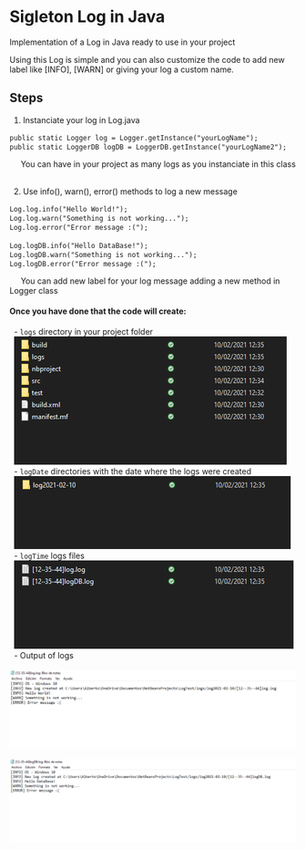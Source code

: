 # Sigleton Log in Java

Implementation of a Log in Java ready to use in your project

Using this Log is simple and you can also customize the code to add new label like [INFO], [WARN] or giving your log a custom name.

## Steps

1. Instanciate your log in Log.java
```
public static Logger log = Logger.getInstance("yourLogName");
public static LoggerDB logDB = LoggerDB.getInstance("yourLogName2");
```
&nbsp;&nbsp;&nbsp;&nbsp;&nbsp;You can have in your project as many logs as you instanciate in this class<br />
&nbsp;

2. Use info(), warn(), error() methods to log a new message
```
Log.log.info("Hello World!");
Log.log.warn("Something is not working...");
Log.log.error("Error message :(");

Log.logDB.info("Hello DataBase!");
Log.logDB.warn("Something is not working...");
Log.logDB.error("Error message :(");
```
&nbsp;&nbsp;&nbsp;&nbsp;&nbsp;You can add new label for your log message adding a new method in Logger class
&nbsp;

#### Once you have done that the code will create: <br/>
&nbsp;&nbsp;- `logs` directory in your project folder <br/>
&nbsp;&nbsp;![alt text](./images/logs.png?raw=true) <br/>
&nbsp;&nbsp;- `logDate` directories with the date where the logs were created <br/>
&nbsp;&nbsp;![alt text](./images/logDay.png?raw=true) <br/>
&nbsp;&nbsp;- `logTime` logs files<br/>
&nbsp;&nbsp;![alt text](./images/newLogs.png?raw=true)<br/>
&nbsp;&nbsp;- Output of logs<br/>
&nbsp;&nbsp;![alt text](./images/log.png?raw=true)<br/>
&nbsp;&nbsp;![alt text](./images/logDb.png?raw=true)<br/>
